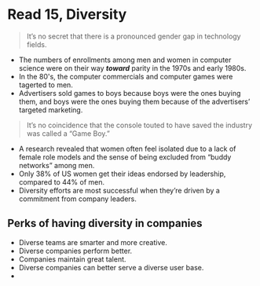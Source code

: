 # Read 15, Diversity

> It’s no secret that there is a pronounced gender gap in technology fields.

* The numbers of enrollments among men and women in computer science were on their way **_toward_** parity in the 1970s and early 1980s.
* In the 80's, the computer commercials and computer games were tagerted to men.
* Advertisers sold games to boys because boys were the ones buying them, and boys were the ones buying them because of the advertisers’ targeted marketing. 

> It’s no coincidence that the console touted to have saved the industry was called a “Game Boy.”

* A research revealed that women often feel isolated due to a lack of female role models and the sense of being excluded from “buddy networks” among men. 
* Only 38% of US women get their ideas endorsed by leadership, compared to 44% of men.
* Diversity efforts are most successful when they’re driven by a commitment from company leaders.

## Perks of having diversity in companies

* Diverse teams are smarter and more creative. 
* Diverse companies perform better.
* Companies maintain great talent.
* Diverse companies can better serve a diverse user base.
*  
